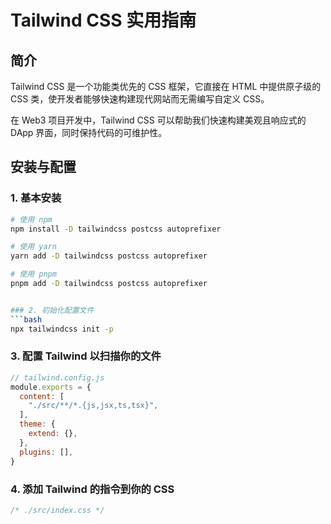 # Tailwind CSS 实用指南

## 简介

Tailwind CSS 是一个功能类优先的 CSS 框架，它直接在 HTML 中提供原子级的 CSS 类，使开发者能够快速构建现代网站而无需编写自定义 CSS。

在 Web3 项目开发中，Tailwind CSS 可以帮助我们快速构建美观且响应式的 DApp 界面，同时保持代码的可维护性。

## 安装与配置

### 1. 基本安装

```bash
# 使用 npm
npm install -D tailwindcss postcss autoprefixer

# 使用 yarn
yarn add -D tailwindcss postcss autoprefixer

# 使用 pnpm
pnpm add -D tailwindcss postcss autoprefixer


### 2. 初始化配置文件
```bash
npx tailwindcss init -p
```

### 3. 配置 Tailwind 以扫描你的文件
```javascript
// tailwind.config.js
module.exports = {
  content: [
    "./src/**/*.{js,jsx,ts,tsx}",
  ],
  theme: {
    extend: {},
  },
  plugins: [],
}
```

### 4. 添加 Tailwind 的指令到你的 CSS
```css
/* ./src/index.css */
